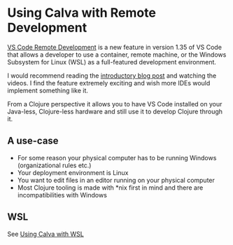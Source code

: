 # Using Calva with Remote Development

[VS Code Remote Development](https://code.visualstudio.com/docs/remote/remote-overview) is a new feature in version 1.35 of VS Code that allows a developer to use a container, remote machine, or the Windows Subsystem for Linux (WSL) as a full-featured development environment.

I would recommend reading the [introductory blog post](https://code.visualstudio.com/blogs/2019/05/02/remote-development) and watching the videos. I find the feature extremely exciting and wish more IDEs would implement something like it.

From a Clojure perspective it allows you to have VS Code installed on your Java-less, Clojure-less hardware and still use it to develop Clojure through it.

## A use-case

- For some reason your physical computer has to be running Windows (organizational rules etc.)
- Your deployment environment is Linux
- You want to edit files in an editor running on your physical computer
- Most Clojure tooling is made with *nix first in mind and there are incompatibilities with Windows

## WSL

See [Using Calva with WSL](wsl.md)
